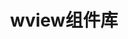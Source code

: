 ---
layout: home

title: wview组件库
titleTemplate: 轻量，灵活，可定制化的Vue3组件库

hero:
    name: wview组件库
    text: 更快更好的编译
    tagline: 轻量，灵活，可定制化，采用中国色的Vue3组件库
    image:
      src: /symbol.svg
      alt: wview组件库
    actions:
      - theme: brand
        text: 开始
        link: /guide/quick-start
      - theme: alt
        text: 为什么？
        link: /guide/introduction
      - theme: alt
        text: 在GitHub上查看
        link: https://github.com/lyuly/wview

features:
  - icon: 🚀
    title: 专注效率
    details: 更少代码，编译更快
  - icon: 🛠
    title: 完全配置
    details: 自定义CSS
  - icon: 🎨
    title: 中国色
    details: 采用中科院中国色，更符合国人视觉美
  - icon: 🎗
    title: 20+组件
    details: 预计提供20+完美组件
  - icon: 🎄
    title: Tree-shaking
    details: 只需导入你需要的组件，无需担心大小
  - icon: 🎉
    title: 许多特色
    details: Typescript、Vite、Vue3...
---